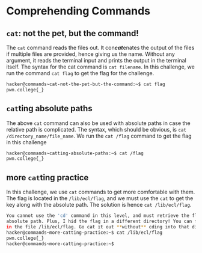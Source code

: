 # Comprehending Commands

## ```cat```: not the pet, but the command!
The ```cat``` command reads the files out. It con***cat***enates the output of the files if multiple files are provided, hence giving us the name. Without any argument, it reads the terminal input and prints the output in the terminal itself. The syntax for the cat command is ```cat filename```. In this challenge, we run the command ```cat flag``` to get the flag for the challenge.
```bash
hacker@commands~cat-not-the-pet-but-the-command:~$ cat flag
pwn.college{_}
```
## ```cat```ting absolute paths
The above ```cat``` command can also be used with absolute paths in case the relative path is complicated. The syntax, which should be obvious, is ```cat /directory_name/file_name```. We run the ```cat /flag``` command to get the flag in this challenge
```bash
hacker@commands~catting-absolute-paths:~$ cat /flag
pwn.college{_}
```

## more ```cat```ting practice
In this challenge, we use ```cat``` commands to get more comfortable with them. The flag is located in the ```/lib/ecl/flag```, and we must use the ```cat``` to get the key along with the absolute path. The solution is hence ```cat /lib/ecl/flag```.
```bash
You cannot use the 'cd' command in this level, and must retrieve the flag by
absolute path. Plus, I hid the flag in a different directory! You can find it
in the file /lib/ecl/flag. Go cat it out **without** cding into that directory!
hacker@commands~more-catting-practice:~$ cat /lib/ecl/flag
pwn.college{_}
hacker@commands~more-catting-practice:~$
```
